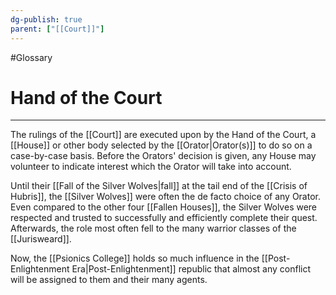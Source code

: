 ```yaml
---
dg-publish: true
parent: ["[[Court]]"]
---
```

#Glossary
# Hand of the Court

---

The rulings of the [[Court]] are executed upon by the Hand of the Court, a [[House]] or other body selected by the [[Orator|Orator(s)]] to do so on a case-by-case basis. Before the Orators' decision is given, any House may volunteer to indicate interest which the Orator will take into account.

Until their [[Fall of the Silver Wolves|fall]] at the tail end of the [[Crisis of Hubris]], the [[Silver Wolves]] were often the de facto choice of any Orator. Even compared to the other four [[Fallen Houses]], the Silver Wolves were respected and trusted to successfully and efficiently complete their quest. Afterwards, the role most often fell to the many warrior classes of the [[Jurisweard]].

Now, the [[Psionics College]] holds so much influence in the [[Post-Enlightenment Era|Post-Enlightenment]] republic that almost any conflict will be assigned to them and their many agents.